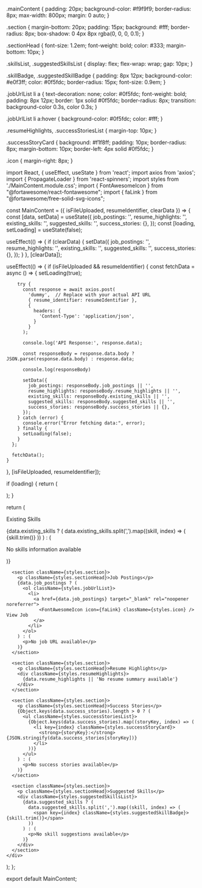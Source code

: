 .mainContent {
  padding: 20px;
  background-color: #f9f9f9;
  border-radius: 8px;
  max-width: 800px;
  margin: 0 auto;
}

.section {
  margin-bottom: 20px;
  padding: 15px;
  background: #fff;
  border-radius: 8px;
  box-shadow: 0 4px 8px rgba(0, 0, 0, 0.1);
}

.sectionHead {
  font-size: 1.2em;
  font-weight: bold;
  color: #333;
  margin-bottom: 10px;
}

.skillsList, .suggestedSkillsList {
  display: flex;
  flex-wrap: wrap;
  gap: 10px;
}

.skillBadge, .suggestedSkillBadge {
  padding: 8px 12px;
  background-color: #e0f3ff;
  color: #0f5fdc;
  border-radius: 15px;
  font-size: 0.9em;
}

.jobUrlList li a {
  text-decoration: none;
  color: #0f5fdc;
  font-weight: bold;
  padding: 8px 12px;
  border: 1px solid #0f5fdc;
  border-radius: 8px;
  transition: background-color 0.3s, color 0.3s;
}

.jobUrlList li a:hover {
  background-color: #0f5fdc;
  color: #fff;
}

.resumeHighlights, .successStoriesList {
  margin-top: 10px;
}

.successStoryCard {
  background: #f1f8ff;
  padding: 10px;
  border-radius: 8px;
  margin-bottom: 10px;
  border-left: 4px solid #0f5fdc;
}

.icon {
  margin-right: 8px;
}












import React, { useEffect, useState } from 'react';
import axios from 'axios';
import { PropagateLoader } from 'react-spinners';
import styles from './MainContent.module.css';
import { FontAwesomeIcon } from "@fortawesome/react-fontawesome";
import { faLink } from "@fortawesome/free-solid-svg-icons";

const MainContent = ({ isFileUploaded, resumeIdentifier, clearData }) => {
  const [data, setData] = useState({
    job_postings: '',
    resume_highlights: '',
    existing_skills: '',
    suggested_skills: '',
    success_stories: {},
  });
  const [loading, setLoading] = useState(false);

  useEffect(() => {
    if (clearData) {
      setData({
        job_postings: '',
        resume_highlights: '',
        existing_skills: '',
        suggested_skills: '',
        success_stories: {},
      });
    }
  }, [clearData]);

  useEffect(() => {
    if (isFileUploaded && resumeIdentifier) {
      const fetchData = async () => {
        setLoading(true);

        try {
          const response = await axios.post(
            'dummy',  // Replace with your actual API URL
            { resume_identifier: resumeIdentifier },
            {
              headers: {
                'Content-Type': 'application/json',
              }
            }
          );

          console.log('API Response:', response.data);

          const responseBody = response.data.body ? JSON.parse(response.data.body) : response.data;
          
          console.log(responseBody)

          setData({
            job_postings: responseBody.job_postings || '',
            resume_highlights: responseBody.resume_highlights || '',
            existing_skills: responseBody.existing_skills || '',
            suggested_skills: responseBody.suggested_skills || '',
            success_stories: responseBody.success_stories || {},
          });
        } catch (error) {
          console.error("Error fetching data:", error);
        } finally {
          setLoading(false);
        }
      };

      fetchData();
    }
  }, [isFileUploaded, resumeIdentifier]);

  if (loading) {
    return (
      <div className={styles.spinnerContainer}>
        <PropagateLoader color="rgb(15, 95, 220)" loading={loading} size={25} />
      </div>
    );
  }

  return (
    <div className={styles.mainContent}>
      <section className={styles.section}>
        <p className={styles.sectionHead}>Existing Skills</p>
        <div className={styles.skillsList}>
          {data.existing_skills ? (
            data.existing_skills.split(',').map((skill, index) => (
              <span key={index} className={styles.skillBadge}>{skill.trim()}</span>
            ))
          ) : (
            <p>No skills information available</p>
          )}
        </div>
      </section>
      
      <section className={styles.section}>
        <p className={styles.sectionHead}>Job Postings</p>
        {data.job_postings ? (
          <ol className={styles.jobUrlList}>
            <li>
              <a href={data.job_postings} target="_blank" rel="noopener noreferrer">
                <FontAwesomeIcon icon={faLink} className={styles.icon} /> View Job
              </a>
            </li>
          </ol>
        ) : (
          <p>No job URL available</p>
        )}
      </section>

      <section className={styles.section}>
        <p className={styles.sectionHead}>Resume Highlights</p>
        <div className={styles.resumeHighlights}>
          {data.resume_highlights || 'No resume summary available'}
        </div>
      </section>

      <section className={styles.section}>
        <p className={styles.sectionHead}>Success Stories</p>
        {Object.keys(data.success_stories).length > 0 ? (
          <ul className={styles.successStoriesList}>
            {Object.keys(data.success_stories).map((storyKey, index) => (
              <li key={index} className={styles.successStoryCard}>
                <strong>{storyKey}:</strong> {JSON.stringify(data.success_stories[storyKey])}
              </li>
            ))}
          </ul>
        ) : (
          <p>No success stories available</p>
        )}
      </section>

      <section className={styles.section}>
        <p className={styles.sectionHead}>Suggested Skills</p>
        <div className={styles.suggestedSkillsList}>
          {data.suggested_skills ? (
            data.suggested_skills.split(',').map((skill, index) => (
              <span key={index} className={styles.suggestedSkillBadge}>{skill.trim()}</span>
            ))
          ) : (
            <p>No skill suggestions available</p>
          )}
        </div>
      </section>
    </div>
  );
};

export default MainContent;

